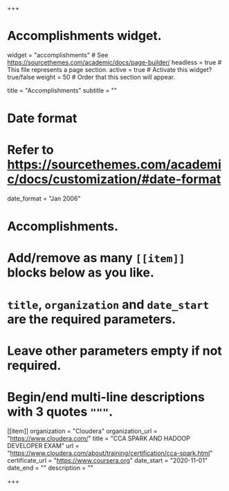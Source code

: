 +++
# Accomplishments widget.
widget = "accomplishments"  # See https://sourcethemes.com/academic/docs/page-builder/
headless = true  # This file represents a page section.
active = true  # Activate this widget? true/false
weight = 50  # Order that this section will appear.

title = "Accomplish&shy;ments"
subtitle = ""

# Date format
#   Refer to https://sourcethemes.com/academic/docs/customization/#date-format
date_format = "Jan 2006"

# Accomplishments.
#   Add/remove as many `[[item]]` blocks below as you like.
#   `title`, `organization` and `date_start` are the required parameters.
#   Leave other parameters empty if not required.
#   Begin/end multi-line descriptions with 3 quotes `"""`.

[[item]]
  organization = "Cloudera"
  organization_url = "https://www.cloudera.com/"
  title = "CCA SPARK AND HADOOP DEVELOPER EXAM"
  url = "https://www.cloudera.com/about/training/certification/cca-spark.html"
  certificate_url = "https://www.coursera.org"
  date_start = "2020-11-01"
  date_end = ""
  description = ""

+++
